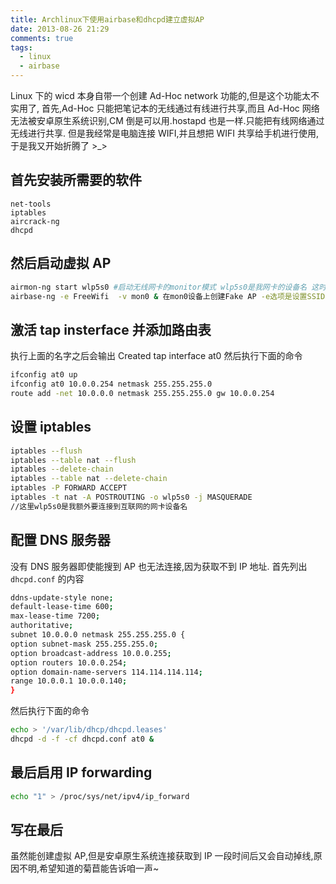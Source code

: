 ```yaml
---
title: Archlinux下使用airbase和dhcpd建立虚拟AP
date: 2013-08-26 21:29
comments: true
tags:
  - linux
  - airbase
---
```


Linux 下的 wicd 本身自带一个创建 Ad-Hoc network 功能的,但是这个功能太不实用了, 首先,Ad-Hoc 只能把笔记本的无线通过有线进行共享,而且 Ad-Hoc 网络无法被安卓原生系统识别,CM 倒是可以用.hostapd 也是一样.只能把有线网络通过无线进行共享.
但是我经常是电脑连接 WIFI,并且想把 WIFI 共享给手机进行使用,于是我又开始折腾了 >\_>

## 首先安装所需要的软件

```
net-tools
iptables
aircrack-ng
dhcpd
```

## 然后启动虚拟 AP

```bash
airmon-ng start wlp5s0 #启动无线网卡的monitor模式 wlp5s0是我网卡的设备名 这时候会看到输出 monitor mode enabled on mon0 mon0便是虚拟出来的一个网卡设备
airbase-ng -e FreeWifi  -v mon0 & 在mon0设备上创建Fake AP -e选项是设置SSID名字 -v是启动DEBUG模式 最后是设备名字,想进行后台运行请按Ctrl+D
```

## 激活 tap insterface 并添加路由表

执行上面的名字之后会输出 Created tap interface at0
然后执行下面的命令

```bash
ifconfig at0 up
ifconfig at0 10.0.0.254 netmask 255.255.255.0
route add -net 10.0.0.0 netmask 255.255.255.0 gw 10.0.0.254
```

## 设置 iptables

```bash
iptables --flush
iptables --table nat --flush
iptables --delete-chain
iptables --table nat --delete-chain
iptables -P FORWARD ACCEPT
iptables -t nat -A POSTROUTING -o wlp5s0 -j MASQUERADE
//这里wlp5s0是我额外要连接到互联网的网卡设备名
```

## 配置 DNS 服务器

没有 DNS 服务器即使能搜到 AP 也无法连接,因为获取不到 IP 地址.
首先列出 `dhcpd.conf` 的内容

```bash
ddns-update-style none;
default-lease-time 600;
max-lease-time 7200;
authoritative;
subnet 10.0.0.0 netmask 255.255.255.0 {
option subnet-mask 255.255.255.0;
option broadcast-address 10.0.0.255;
option routers 10.0.0.254;
option domain-name-servers 114.114.114.114;
range 10.0.0.1 10.0.0.140;
}
```

然后执行下面的命令

```bash
echo > '/var/lib/dhcp/dhcpd.leases'
dhcpd -d -f -cf dhcpd.conf at0 &
```

## 最后启用 IP forwarding

```bash
echo "1" > /proc/sys/net/ipv4/ip_forward
```

## 写在最后

虽然能创建虚拟 AP,但是安卓原生系统连接获取到 IP 一段时间后又会自动掉线,原因不明,希望知道的菊苣能告诉咱一声~
